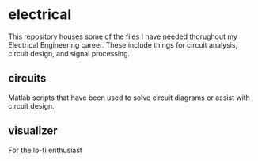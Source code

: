 # electrical
This repository houses some of the files I have needed thorughout my Electrical Engineering career. These include things for circuit analysis, circuit design, and signal processing.

## circuits
Matlab scripts that have been used to solve circuit diagrams or assist with circuit design.

## visualizer
For the lo-fi enthusiast
